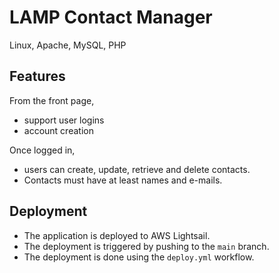 # LAMP Contact Manager

Linux, Apache, MySQL, PHP

## Features

From the front page, 
- support user logins 
- account creation

Once logged in, 
- users can create, update, retrieve and delete contacts.
- Contacts must have at least names and e-mails.

## Deployment

* The application is deployed to AWS Lightsail.
* The deployment is triggered by pushing to the `main` branch.
* The deployment is done using the `deploy.yml` workflow.